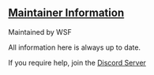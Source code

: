 ## [Maintainer Information](accent://)

Maintained by WSF

All information here is always up to date.

If you require help, join the [Discord Server](https://discord.gg/wsf)

